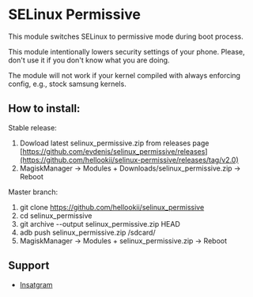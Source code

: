# SELinux Permissive

This module switches SELinux to permissive mode during boot process.

This module intentionally lowers security settings of your
phone. Please, don't use it if you don't know what you are doing.

The module will not work if your kernel compiled with always enforcing config,
e.g., stock samsung kernels.

## How to install:

Stable release:
1. Dowload latest selinux_permissive.zip from releases page
   [https://github.com/evdenis/selinux_permissive/releases](https://github.com/hellookii/selinux-permissive/releases/tag/v2.0)
2. MagiskManager -> Modules + Downloads/selinux_permissive.zip -> Reboot

Master branch:
1. git clone https://github.com/hellookii/selinux_permissive
2. cd selinux_permissive
3. git archive --output selinux_permissive.zip HEAD
4. adb push selinux_permissive.zip /sdcard/
5. MagiskManager -> Modules + selinux_permissive.zip -> Reboot

## Support

- [Insatgram](https://www.instagram.com/m.rizkii_/?igshid=NTc4MTIwNjQ2YQ%3D%3D)
